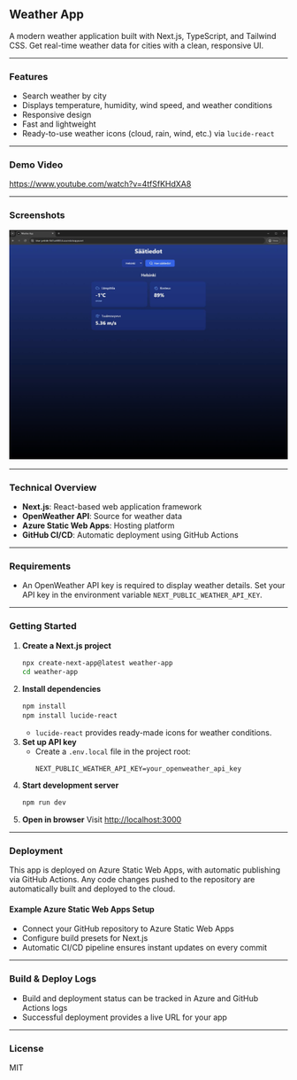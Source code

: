 ## Weather App

A modern weather application built with Next.js, TypeScript, and Tailwind CSS. Get real-time weather data for cities with a clean, responsive UI.

---

### Features
- Search weather by city
- Displays temperature, humidity, wind speed, and weather conditions
- Responsive design
- Fast and lightweight
- Ready-to-use weather icons (cloud, rain, wind, etc.) via `lucide-react`

---

### Demo Video
https://www.youtube.com/watch?v=4tfSfKHdXA8

---

### Screenshots
<div>
  <img src="./docs/images/screenshot1.png" alt="Main UI" width="600"/>

---

### Technical Overview
- **Next.js**: React-based web application framework
- **OpenWeather API**: Source for weather data
- **Azure Static Web Apps**: Hosting platform
- **GitHub CI/CD**: Automatic deployment using GitHub Actions

---

### Requirements
- An OpenWeather API key is required to display weather details. Set your API key in the environment variable `NEXT_PUBLIC_WEATHER_API_KEY`.

---

### Getting Started

1. **Create a Next.js project**
   ```bash
   npx create-next-app@latest weather-app
   cd weather-app
   ```
2. **Install dependencies**
   ```bash
   npm install
   npm install lucide-react
   ```
   - `lucide-react` provides ready-made icons for weather conditions.
3. **Set up API key**
   - Create a `.env.local` file in the project root:
     ```env
     NEXT_PUBLIC_WEATHER_API_KEY=your_openweather_api_key
     ```
4. **Start development server**
   ```bash
   npm run dev
   ```
5. **Open in browser**
   Visit [http://localhost:3000](http://localhost:3000)

---

### Deployment

This app is deployed on Azure Static Web Apps, with automatic publishing via GitHub Actions. Any code changes pushed to the repository are automatically built and deployed to the cloud.

#### Example Azure Static Web Apps Setup
- Connect your GitHub repository to Azure Static Web Apps
- Configure build presets for Next.js
- Automatic CI/CD pipeline ensures instant updates on every commit

---

### Build & Deploy Logs
- Build and deployment status can be tracked in Azure and GitHub Actions logs
- Successful deployment provides a live URL for your app

---

### License
MIT
